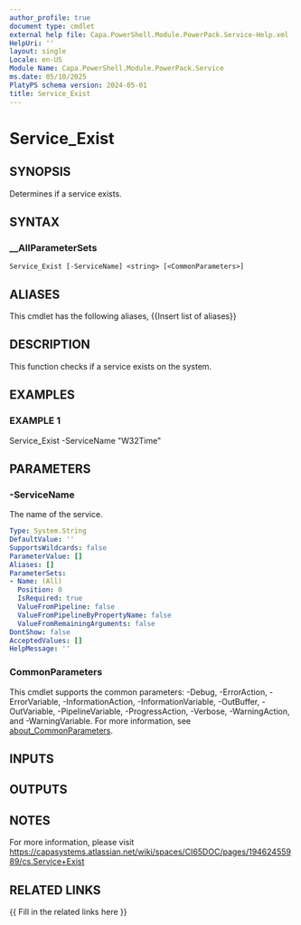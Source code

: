 ```yaml
---
author_profile: true
document type: cmdlet
external help file: Capa.PowerShell.Module.PowerPack.Service-Help.xml
HelpUri: ''
layout: single
Locale: en-US
Module Name: Capa.PowerShell.Module.PowerPack.Service
ms.date: 05/10/2025
PlatyPS schema version: 2024-05-01
title: Service_Exist
---
```


# Service_Exist

## SYNOPSIS

Determines if a service exists.

## SYNTAX

### __AllParameterSets

```
Service_Exist [-ServiceName] <string> [<CommonParameters>]
```

## ALIASES

This cmdlet has the following aliases,
  {{Insert list of aliases}}

## DESCRIPTION

This function checks if a service exists on the system.

## EXAMPLES

### EXAMPLE 1

Service_Exist -ServiceName "W32Time"

## PARAMETERS

### -ServiceName

The name of the service.

```yaml
Type: System.String
DefaultValue: ''
SupportsWildcards: false
ParameterValue: []
Aliases: []
ParameterSets:
- Name: (All)
  Position: 0
  IsRequired: true
  ValueFromPipeline: false
  ValueFromPipelineByPropertyName: false
  ValueFromRemainingArguments: false
DontShow: false
AcceptedValues: []
HelpMessage: ''
```

### CommonParameters

This cmdlet supports the common parameters: -Debug, -ErrorAction, -ErrorVariable,
-InformationAction, -InformationVariable, -OutBuffer, -OutVariable, -PipelineVariable,
-ProgressAction, -Verbose, -WarningAction, and -WarningVariable. For more information, see
[about_CommonParameters](https://go.microsoft.com/fwlink/?LinkID=113216).

## INPUTS

## OUTPUTS

## NOTES

For more information, please visit https://capasystems.atlassian.net/wiki/spaces/CI65DOC/pages/19462455989/cs.Service+Exist


## RELATED LINKS

{{ Fill in the related links here }}

